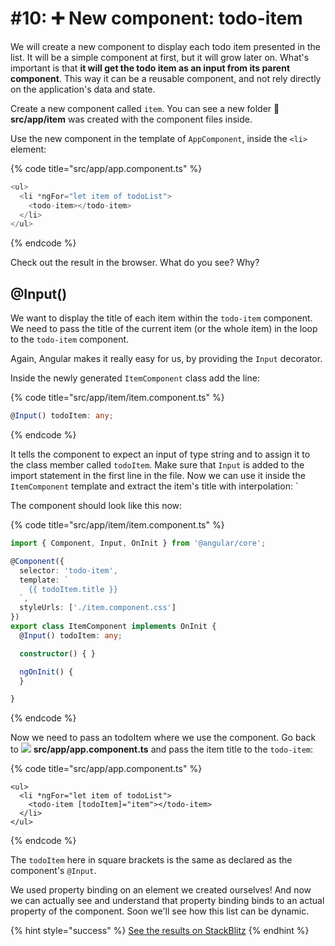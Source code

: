# \#10: ➕ New component: todo-item

We will create a new component to display each todo item presented in the list. It will be a simple component at first, but it will grow later on. What's important is that **it will get the todo item as an input from its parent component**. This way it can be a reusable component, and not rely directly on the application's data and state.

Create a new component called `item`. You can see a new folder 📁 **src/app/item** was created with the component files inside.

Use the new component in the template of `AppComponent`, inside the `<li>` element:

{% code title="src/app/app.component.ts" %}
```typescript
<ul>
  <li *ngFor="let item of todoList">
    <todo-item></todo-item>
  </li>
</ul>
```
{% endcode %}

Check out the result in the browser. What do you see? Why?

## @Input\(\)

We want to display the title of each item within the `todo-item` component. We need to pass the title of the current item \(or the whole item\) in the loop to the `todo-item` component.

Again, Angular makes it really easy for us, by providing the `Input` decorator.

Inside the newly generated `ItemComponent` class add the line:

{% code title="src/app/item/item.component.ts" %}
```typescript
@Input() todoItem: any;
```
{% endcode %}

It tells the component to expect an input of type string and to assign it to the class member called `todoItem`. Make sure that `Input` is added to the import statement in the first line in the file. Now we can use it inside the `ItemComponent` template and extract the item's title with interpolation: \`

The component should look like this now:

{% code title="src/app/item/item.component.ts" %}
```typescript
import { Component, Input, OnInit } from '@angular/core';

@Component({
  selector: 'todo-item',
  template: `
    {{ todoItem.title }}
  `,
  styleUrls: ['./item.component.css']
})
export class ItemComponent implements OnInit {
  @Input() todoItem: any;

  constructor() { }

  ngOnInit() {
  }

}
```
{% endcode %}

Now we need to pass an todoItem where we use the component. Go back to ![](.gitbook/assets/component.svg) **src/app/app.component.ts** and pass the item title to the `todo-item`:

{% code title="src/app/app.component.ts" %}
```markup
<ul>
  <li *ngFor="let item of todoList">
    <todo-item [todoItem]="item"></todo-item>
  </li>
</ul>
```
{% endcode %}

The `todoItem` here in square brackets is the same as declared as the component's `@Input`.

We used property binding on an element we created ourselves! And now we can actually see and understand that property binding binds to an actual property of the component. Soon we'll see how this list can be dynamic.

{% hint style="success" %}
[See the results on StackBlitz](https://stackblitz.com/github/angularbootcamp/todo-list-tutorial-steps/tree/step-10_New_component_todo-item)
{% endhint %}

